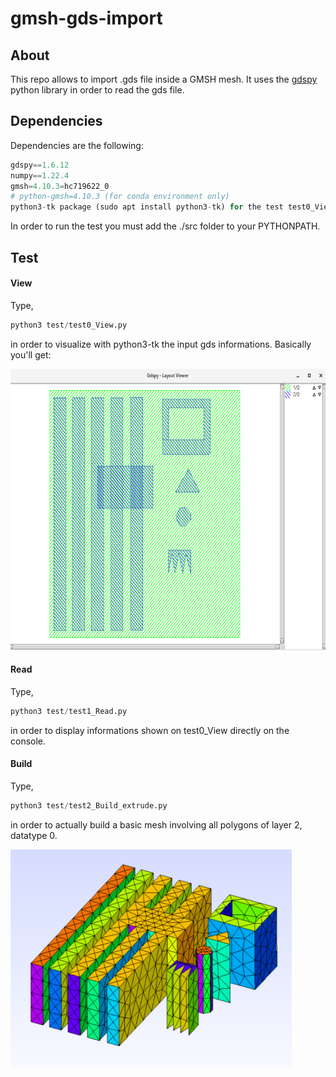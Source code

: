 # gmsh-gds-import


## About
This repo allows to import .gds file inside a GMSH mesh. It uses the [gdspy](https://gdspy.readthedocs.io/en/stable/#) python library in order to read the gds file. 

## Dependencies
Dependencies are the following:
```python
gdspy==1.6.12
numpy==1.22.4
gmsh=4.10.3=hc719622_0
# python-gmsh=4.10.3 (for conda environment only)
python3-tk package (sudo apt install python3-tk) for the test test0_View only.
```

In order to run the test you must add the ./src folder to your PYTHONPATH.

## Test

#### View 
Type,

```python
python3 test/test0_View.py
```
in order to visualize with python3-tk the input gds informations. Basically you'll get:

<img src="readme-src/gds_info_test0.png" width="650" height="450">

#### Read 
Type,

```python
python3 test/test1_Read.py
```
in order to display informations shown on test0_View directly on the console.

#### Build 
Type,

```python
python3 test/test2_Build_extrude.py
```
in order to actually build a basic mesh involving all polygons of layer 2, datatype 0.


<img src="readme-src/gds_build_test2.png" width="450" height="350">


